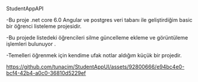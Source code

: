 StudentAppAPI


-Bu proje .net core 6.0  Angular ve  postgres veri tabanı ile geliştirdiğim  basic bir öğrenci listeleme projesidir.


-Bu projede listedeki öğrencileri silme güncelleme ekleme ve görüntüleme işlemleri bulunuyor .


-Temelleri öğrenmek için kendime ufak notlar aldığım küçük bir projedir.




https://github.com/tunacim/StudentAppUI/assets/92800666/e94bc4e0-bcf4-42b4-a0c0-36810d5229ef

